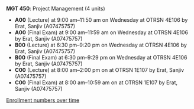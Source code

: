 **MGT 450**: Project Management (4 units)

- **A00** (Lecture) at 9:00 am–11:50 am on Wednesday at OTRSN 4E106 by Erat, Sanjiv (A07475757)
- **A00** (Final Exam) at 9:00 am–11:59 am on Wednesday at OTRSN 4E106 by Erat, Sanjiv (A07475757)
- **B00** (Lecture) at 6:30 pm–9:20 pm on Wednesday at OTRSN 4E106 by Erat, Sanjiv (A07475757)
- **B00** (Final Exam) at 6:30 pm–9:29 pm on Wednesday at OTRSN 4E106 by Erat, Sanjiv (A07475757)
- **C00** (Lecture) at 8:00 am–2:00 pm on  at OTRSN 1E107 by Erat, Sanjiv (A07475757)
- **C00** (Final Exam) at 8:00 am–10:59 am on  at OTRSN 1E107 by Erat, Sanjiv (A07475757)

[Enrollment numbers over time](./MGT450.tsv)
